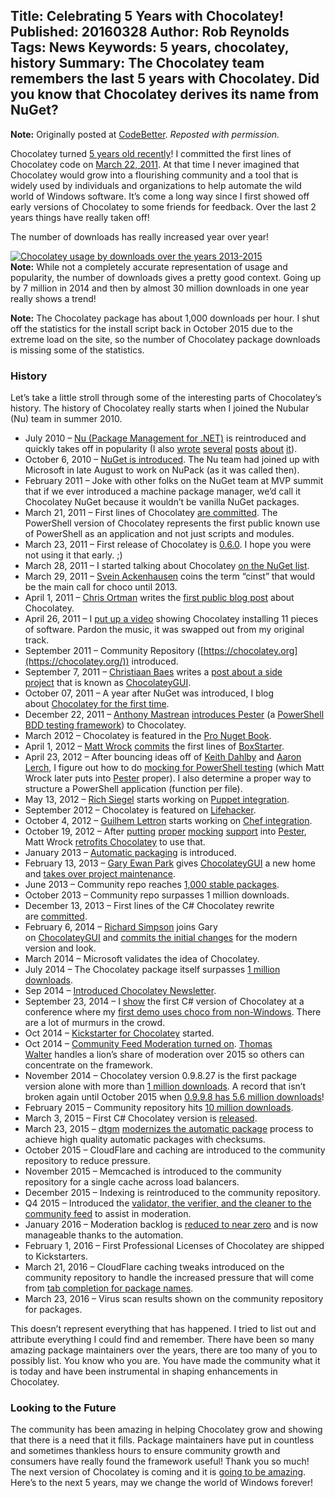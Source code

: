 Title: Celebrating 5 Years with Chocolatey!
Published: 20160328
Author: Rob Reynolds
Tags: News
Keywords: 5 years, chocolatey, history
Summary: The Chocolatey team remembers the last 5 years with Chocolatey. Did you know that Chocolatey derives its name from NuGet?
---
**Note:** Originally posted at [CodeBetter](http://codebetter.com/robreynolds/2016/03/28/5-years-with-chocolatey/). *Reposted with permission.*

Chocolatey turned [5 years old recently](https://twitter.com/ferventcoder/status/712410862611341312)! I committed the first lines of Chocolatey code on [March 22, 2011](https://github.com/ferventcoder/nugetpackages/commit/d16ed7ac675395b3bb8ecee90fb13efb03d4b619). At that time I never imagined that Chocolatey would grow into a flourishing community and a tool that is widely used by individuals and organizations to help automate the wild world of Windows software. It’s come a long way since I first showed off early versions of Chocolatey to some friends for feedback. Over the last 2 years things have really taken off!

The number of downloads has really increased year over year!

[![Chocolatey usage by downloads over the years 2013-2015](https://pbs.twimg.com/media/CbnRP_CVIAETF3j.jpg:large)](https://twitter.com/ferventcoder/status/700821290303623169)  
**Note:** While not a completely accurate representation of usage and popularity, the number of downloads gives a pretty good context. Going up by 7 million in 2014 and then by almost 30 million downloads in one year really shows a trend!

**Note:** The Chocolatey package has about 1,000 downloads per hour. I shut off the statistics for the install script back in October 2015 due to the extreme load on the site, so the number of Chocolatey package downloads is missing some of the statistics.

### History

Let’s take a little stroll through some of the interesting parts of Chocolatey’s history. The history of Chocolatey really starts when I joined the Nubular (Nu) team in summer 2010.

- July 2010 – [Nu (Package Management for .NET)](https://www.youtube.com/watch?v=IvxAa4XURss) is reintroduced and quickly takes off in popularity (I also [wrote](http://ferventcoder.com/archive/2010/07/15/gems---package-management-for-.net.aspx) [several](http://ferventcoder.com/archive/2010/07/16/how-to---gems-and-.net.aspx) [posts](http://ferventcoder.com/archive/2010/07/17/how-to-ndash-gems-and-.net-ndash-dependencies-references.aspx) [about](http://ferventcoder.com/archive/2010/07/19/gems-for-.net-ndash-community-response.aspx) [it](http://ferventcoder.com/archive/2010/07/26/the-future-of-.net-open-source-software-delivery.aspx)).
- October 6, 2010 – [NuGet is introduced](http://ferventcoder.com/archive/2010/10/06/the-evolution-of-package-management-for-.net.aspx). The Nu team had joined up with Microsoft in late August to work on NuPack (as it was called then).
- February 2011 – Joke with other folks on the NuGet team at MVP summit that if we ever introduced a machine package manager, we’d call it Chocolatey NuGet because it wouldn’t be vanilla NuGet packages.
- March 21, 2011 – First lines of Chocolatey [are committed](https://github.com/ferventcoder/nugetpackages/commit/d16ed7ac675395b3bb8ecee90fb13efb03d4b619). The PowerShell version of Chocolatey represents the first public known use of PowerShell as an application and not just scripts and modules.
- March 23, 2011 – First release of Chocolatey is [0.6.0](https://www.nuget.org/packages/chocolatey/0.6.0). I hope you were not using it that early. ;)
- March 28, 2011 – I started talking about Chocolatey [on the NuGet list](http://nuget.codeplex.com/discussions/251435).
- March 29, 2011 – [Svein Ackenhausen](https://twitter.com/ackenpacken) coins the term “cinst” that would be the main call for choco until 2013.
- April 1, 2011 – [Chris Ortman](https://twitter.com/chriso) writes the [first public blog post](https://chrisortman.wordpress.com/2011/04/01/getting-started-with-chocolatey/) about Chocolatey.
- April 26, 2011 – I [put up a video](https://www.youtube.com/watch?v=N-hWOUL8roU) showing Chocolatey installing 11 pieces of software. Pardon the music, it was swapped out from my original track.
- September 2011 – Community Repository ([https://chocolatey.org](https://chocolatey.org/)) introduced.
- September 7, 2011 – [Christiaan Baes](https://twitter.com/chrissie1) writes a [post about a side project](https://web.archive.org/web/20110926191629/http://blogs.lessthandot.com/index.php/DesktopDev/MSTech/chocolatey-gui) that is known as [ChocolateyGUI](https://github.com/chocolatey/ChocolateyGUI#features).
- October 07, 2011 – A year after NuGet was introduced, I blog about [Chocolatey for the first time](http://ferventcoder.com/archive/2011/10/07/letrsquos-get-chocolatey-kind-of-like-apt-get-for-windows.aspx).
- December 22, 2011 – [Anthony Mastrean](https://twitter.com/anthonymastrean/) [introduces Pester](https://github.com/chocolatey/chocolatey/pull/43) (a [PowerShell BDD testing framework](https://github.com/Pester/Pester)) to Chocolatey.
- March 2012 – Chocolatey is featured in the [Pro Nuget Book](http://www.amazon.com/Pro-NuGet-Experts-Voice-Microsoft/dp/1430241918/).
- April 1, 2012 – [Matt Wrock](https://twitter.com/mwrockx) [commits](https://github.com/mwrock/boxstarter/commit/2d96de030cf5f45b42690c3e01847f632b4e37e6) the first lines of [BoxStarter](http://boxstarter.org/).
- April 23, 2012 – After bouncing ideas off of [Keith Dahlby](https://twitter.com/dahlbyk) and [Aaron Lerch](https://twitter.com/aaronlerch), I figure out how to do [mocking for PowerShell testing](https://github.com/chocolatey/chocolatey/commit/3533d00a835c11aaba9aa3f34ff9d052496ff696#diff-48c72ff2102462265651d53d3d4e374f) (which Matt Wrock later puts into [Pester](https://github.com/pester/Pester) proper). I also determine a proper way to structure a PowerShell application (function per file).
- May 13, 2012 – [Rich Siegel](https://twitter.com/rismoney) starts working on [Puppet integration](https://github.com/chocolatey/puppet-chocolatey/commit/1c5f52ea0f06d109a9c24ba803dbd924f74d66a4).
- September 2012 – Chocolatey is featured on [Lifehacker](http://lifehacker.com/5942417/chocolatey-brings-lightning-quick-linux-style-package-management-to-windows).
- October 4, 2012 – [Guilhem Lettron](https://twitter.com/guilhemlettron) starts working on [Chef integration](https://github.com/chocolatey/chocolatey-cookbook/commit/99e151ca271ba8bf0f1e200a363649ceebf66daa).
- October 19, 2012 – After [putting](https://github.com/pester/Pester/commit/84d5acbab1d809a121378048908dd2a8b2dfefc9) [proper](https://github.com/pester/Pester/commit/ec77ceab7ba99bec93376ad6ca1f6f2d5dfc9d22) [mocking](https://github.com/pester/Pester/commit/4178c343a6574a8a9521be8a77006572fc49e311) [support](https://github.com/pester/Pester/commit/dd7dca288bf5d7258532243687b3f6b6e4936af3) into [Pester](https://github.com/pester/Pester), Matt Wrock [retrofits Chocolatey](https://github.com/chocolatey/chocolatey/commit/654703b9d4388eb385776986ce6d0ee53485a146) to use that.
- January 2013 – [Automatic packaging](https://github.com/chocolatey/choco/wiki/AutomaticPackages) is introduced.
- February 13, 2013 – [Gary Ewan Park](https://twitter.com/gep13) gives [ChocolateyGUI](https://chocolatey.org/packages/ChocolateyGUI) a new home and [takes over project maintenance](https://github.com/chocolatey/ChocolateyGUI/commit/c722821573cafce6bfb50760618a8c1803e76e7f).
- June 2013 – Community repo reaches [1,000 stable packages](http://ferventcoder.com/archive/2013/06/01/chocolatey-official-public-feed-now-has-1000-stable-packages.aspx).
- October 2013 – Community repo surpasses 1 million downloads.
- December 13, 2013 – First lines of the C# Chocolatey rewrite are [committed](https://github.com/chocolatey/choco/commit/b3dbcb851d95e9c0bd7f9f0438b7b087405e7e12).
- February 6, 2014 – [Richard Simpson](https://twitter.com/RichardSimp) joins Gary on [ChocolateyGUI](https://chocolatey.org/packages/ChocolateyGUI) and [commits the initial changes](https://github.com/chocolatey/ChocolateyGUI/commit/2d9bab432f58230f6c15f387608d58657201e536) for the modern version and look.
- March 2014 – Microsoft validates the idea of Chocolatey.
- July 2014 – The Chocolatey package itself surpasses [1 million downloads](https://twitter.com/ferventcoder/status/490992889036419072).
- Sep 2014 – [Introduced Chocolatey Newsletter](http://codebetter.com/robreynolds/2014/09/27/chocolatey-newsletter/).
- September 23, 2014 – I [show](https://www.youtube.com/watch?v=cZl_wKSciVk) the first C# version of Chocolatey at a conference where my [first demo uses choco from non-Windows](https://www.youtube.com/watch?v=cZl_wKSciVk). There are a lot of murmurs in the crowd.
- Oct 2014 – [Kickstarter for Chocolatey](https://www.kickstarter.com/projects/ferventcoder/chocolatey-the-alternative-windows-store-like-yum) started.
- Oct 2014 – [Community Feed Moderation turned on](http://codebetter.com/robreynolds/2014/10/27/chocolatey-now-has-package-moderation/). [Thomas Walter](https://twitter.com/IntrepidPenguin) handles a lion’s share of moderation over 2015 so others can concentrate on the framework.
- November 2014 – Chocolatey version 0.9.8.27 is the first package version alone with more than [1 million downloads](https://chocolatey.org/packages/chocolatey/0.9.8.27). A record that isn’t broken again until October 2015 when [0.9.9.8 has 5.6 million downloads](https://chocolatey.org/packages/chocolatey/0.9.9.8)!
- February 2015 – Community repository hits [10 million downloads](https://twitter.com/ferventcoder/status/568158076093763584).
- March 3, 2015 – First C# Chocolatey version is [released](https://chocolatey.org/packages/chocolatey/0.9.9).
- March 23, 2015 – [dtgm](https://twitter.com/dtgm1594) [modernizes the automatic package](https://github.com/dtgm/chocolatey-packages/commit/fcfa4c140253adc2b21eb2dfb886606e76fa6fdc#diff-5300e33986d291296548da9cd1586aa3) process to achieve high quality automatic packages with checksums.
- October 2015 – CloudFlare and caching are introduced to the community repository to reduce pressure.
- November 2015 – Memcached is introduced to the community repository for a single cache across load balancers.
- December 2015 – Indexing is reintroduced to the community repository.
- Q4 2015 – Introduced the [validator, the verifier, and the cleaner to the community feed](http://codebetter.com/robreynolds/2016/01/16/chocolatey-community-update/) to assist in moderation.
- January 2016 – Moderation backlog is [reduced to near zero](http://codebetter.com/robreynolds/2016/01/16/chocolatey-community-update/) and is now manageable thanks to the automation.
- February 1, 2016 – First Professional Licenses of Chocolatey are shipped to Kickstarters.
- March 21, 2016 – CloudFlare caching tweaks introduced on the community repository to handle the increased pressure that will come from [tab completion for package names](https://www.kickstarter.com/projects/ferventcoder/chocolatey-the-alternative-windows-store-like-yum/posts/1527031).
- March 23, 2016 – Virus scan results shown on the community repository for packages.

This doesn’t represent everything that has happened. I tried to list out and attribute everything I could find and remember. There have been so many amazing package maintainers over the years, there are too many of you to possibly list. You know who you are. You have made the community what it is today and have been instrumental in shaping enhancements in Chocolatey.

### Looking to the Future

The community has been amazing in helping Chocolatey grow and showing that there is a need that it fills. Package maintainers have put in countless and sometimes thankless hours to ensure community growth and consumers have really found the framework useful! Thank you so much! The next version of Chocolatey is coming and it is [going to be amazing](https://github.com/chocolatey/choco/blob/master/CHANGELOG.md). Here’s to the next 5 years, may we change the world of Windows forever!